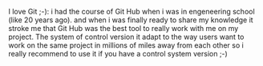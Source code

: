 I love Git ;-):
i had the course of Git Hub when i was in engeneering school (like 20 years ago).
and when i was finally ready to share my knowledge it stroke me that Git Hub was the best tool to really work with me on my project.
The system of control version it adapt to the way users want to work on the same project in millions of miles away from each other 
so i really recommend to use it if you have a control system version ;-)
